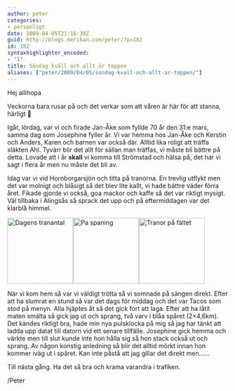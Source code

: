 ```yaml
---
author: peter
categories:
- personligt
date: 2009-04-05T21:16:38Z
guid: http://blogs.merikan.com/peter/?p=182
id: 182
syntaxhighlighter_encoded:
- "1"
title: Söndag kväll och allt är toppen
aliases: ["peter/2009/04/05/sondag-kvall-och-allt-ar-toppen/"]
---
```


Hej allihopa

Veckorna bara rusar på och det verkar som att våren är här för att stanna, härligt 🙂

Igår, lördag, var vi och firade Jan-Åke som fyllde 70 år den 31:e mars, samma dag som Josephine fyller år. Vi var hemma hos Jan-Åke och Kerstin och Anders, Karen och barnen var också där. Alltid lika roligt att träffa släkten Ahl. Tyvärr blir det allt för sällan man träffas, vi måste bli bättre på detta. Lovade att i år **skall** vi komma till Strömstad och hälsa på, det har vi sagt i flera år men nu måste det bli av.

Idag var vi vid Hornborgarsjön och titta på tranorna. En trevlig utflykt men det var molnigt och blåsigt så det blev lite kallt, vi hade bättre väder förra året. Fikade gjorde vi också, goa mackor och kaffe så det var riktigt mysigt. Väl tillbaka i Alingsås så sprack det upp och på eftermiddagen var det klarblå himmel.

<a rel="lightbox[tranor]" href="/files/2009/04/1238932671813-1024x768.jpg"><img class="size-thumbnail wp-image-183" src="http://blogs.merikan.com/peter/files/2009/04/1238932671813-150x150.jpg" alt="Dagens tranantal" width="150" height="150" /></a><a rel="lightbox[tranor]" href="http://blogs.merikan.com/peter/files/2009/04/1238931895546-768x1024.jpg"><img class="alignnone size-thumbnail wp-image-184" src="http://blogs.merikan.com/peter/files/2009/04/1238931895546-150x150.jpg" alt="Pa spaning" width="150" height="150" /></a><a rel="lightbox[tranor]" href="http://blogs.merikan.com/peter/files/2009/04/1238931928626-1024x768.jpg"><img class="alignnone size-thumbnail wp-image-185" src="http://blogs.merikan.com/peter/files/2009/04/1238931928626-150x150.jpg" alt="Tranor på fältet" width="150" height="150" /></a>

När vi kom hem så var vi väldigt trötta så vi somnade på sängen direkt. Efter att ha slumrat en stund så var det dags för middag och det var Tacos som stod på menyn. Alla hjäptes åt så det gick fort att laga. Efter att ha låtit maten smälta så gick jag ut och sprang, två varv i blåa spåret (2&#215;4,6km). Det kändes riktigt bra, hade min nya pulsklocka på mig så jag har tänkt att ladda upp datat till datorn vid ett senare tillfälle. Josephine gick hemma och värkte men till slut kunde inte hon hålla sig så hon stack också ut och sprang. Av någon konstig anledning så blir det alltid mörkt innan hon kommer iväg ut i spåret. Kan inte påstå att jag gillar det direkt men……

Till nästa gång. Ha det så bra och krama varandra i trafiken.

/Peter
